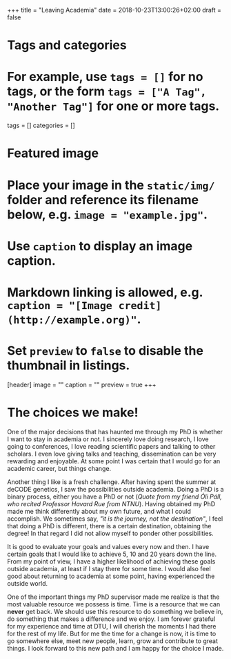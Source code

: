 +++
title = "Leaving Academia"
date = 2018-10-23T13:00:26+02:00
draft = false

# Tags and categories
# For example, use `tags = []` for no tags, or the form `tags = ["A Tag", "Another Tag"]` for one or more tags.
tags = []
categories = []

# Featured image
# Place your image in the `static/img/` folder and reference its filename below, e.g. `image = "example.jpg"`.
# Use `caption` to display an image caption.
#   Markdown linking is allowed, e.g. `caption = "[Image credit](http://example.org)"`.
# Set `preview` to `false` to disable the thumbnail in listings.
[header]
image = ""
caption = ""
preview = true
+++

# The choices we make!

One of the major decisions that has haunted me through my PhD is whether I want to stay in academia or not. I sincerely love doing research, I love going to conferences, I love reading scientific papers and talking to other scholars. I even love giving talks and teaching, dissemination can be very rewarding and enjoyable. At some point I was certain that I would go for an academic career, but things change.

Another thing I like is a fresh challenge. After having spent the summer at deCODE genetics, I saw the possibilities outside academia. Doing a PhD is a binary process, either you have a PhD or not (*Quote from my friend Óli Páll, who recited Professor Havard Rue from NTNU*). Having obtained my PhD made me think differently about my own future, and what I could accomplish. We sometimes say, *"it is the journey, not the destination"*, I feel that doing a PhD is different, there is a certain destination, obtaining the degree! In that regard I did not allow myself to ponder other possibilities. 

It is good to evaluate your goals and values every now and then. I have certain goals that I would like to achieve 5, 10 and 20 years down the line. From my point of view, I have a higher likelihood of achieving these goals outside academia, at least if I stay there for some time. I would also feel good about returning to academia at some point, having experienced the outside world.

One of the important things my PhD supervisor made me realize is that the most valuable resource we possess is time. Time is a resource that we can **never** get back. We should use this resource to do something we believe in, do something that makes a difference and we enjoy. I am forever grateful for my experience and time at DTU, I will cherish the moments I had there for the rest of my life. But for me the time for a change is now, it is time to go somewhere else, meet new people, learn, grow and contribute to great things. I look forward to this new path and I am happy for the choice I made.